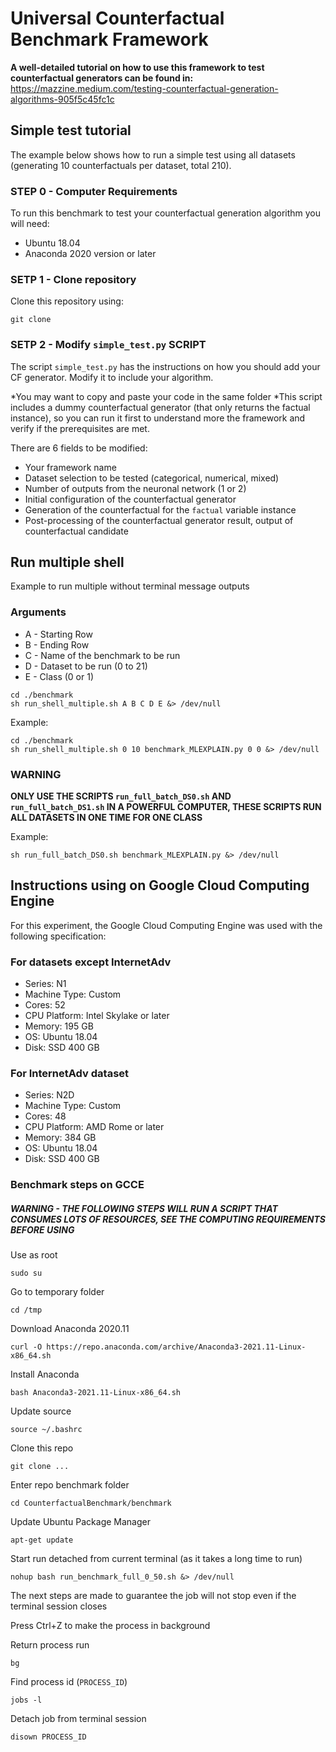 # Universal Counterfactual Benchmark Framework

**A well-detailed tutorial on how to use this framework to test counterfactual generators 
can be found in:** https://mazzine.medium.com/testing-counterfactual-generation-algorithms-905f5c45fc1c

## Simple test tutorial
The example below shows how to run a simple test using all datasets (generating 10 counterfactuals per dataset, total 210).

### STEP 0 - Computer Requirements
To run this benchmark to test your counterfactual generation algorithm you will need:
* Ubuntu 18.04
* Anaconda 2020 version or later

### SETP 1 - Clone repository

Clone this repository using:
```shell script
git clone 
``` 

### SETP 2 - Modify `simple_test.py` SCRIPT
The script `simple_test.py` has the instructions on how you should add your CF generator. Modify it to include your algorithm.

*You may want to copy and paste your code in the same folder
*This script includes a dummy counterfactual generator (that only returns the factual instance), so you can run it first to understand more the framework and verify if the prerequisites are met.

There are 6 fields to be modified:
* Your framework name
* Dataset selection to be tested (categorical, numerical, mixed)
* Number of outputs from the neuronal network (1 or 2)
* Initial configuration of the counterfactual generator
* Generation of the counterfactual for the `factual` variable instance
* Post-processing of the counterfactual generator result, output of counterfactual candidate



## Run multiple shell
Example to run multiple without terminal message outputs
### Arguments
* A - Starting Row 
* B - Ending Row
* C - Name of the benchmark to be run
* D - Dataset to be run (0 to 21)
* E - Class (0 or 1)
```shell script
cd ./benchmark
sh run_shell_multiple.sh A B C D E &> /dev/null
```

Example:
```shell script
cd ./benchmark
sh run_shell_multiple.sh 0 10 benchmark_MLEXPLAIN.py 0 0 &> /dev/null
```

### WARNING

**ONLY USE THE SCRIPTS `run_full_batch_DS0.sh` AND `run_full_batch_DS1.sh` IN A POWERFUL COMPUTER, THESE SCRIPTS RUN ALL DATASETS IN ONE TIME FOR ONE CLASS**

Example:
```shell script
sh run_full_batch_DS0.sh benchmark_MLEXPLAIN.py &> /dev/null
```

## Instructions using on Google Cloud Computing Engine
For this experiment, the Google Cloud Computing Engine was used with the following specification:
### For datasets except InternetAdv
* Series: N1
* Machine Type: Custom
* Cores: 52
* CPU Platform: Intel Skylake or later
* Memory: 195 GB
* OS: Ubuntu 18.04
* Disk: SSD 400 GB

### For InternetAdv dataset
* Series: N2D
* Machine Type: Custom
* Cores: 48
* CPU Platform: AMD Rome or later
* Memory: 384 GB
* OS: Ubuntu 18.04
* Disk: SSD 400 GB

### Benchmark steps on GCCE
##### **WARNING - THE FOLLOWING STEPS WILL RUN A SCRIPT THAT CONSUMES LOTS OF RESOURCES, SEE THE COMPUTING REQUIREMENTS BEFORE USING**

Use as root
```shell script
sudo su
```

Go to temporary folder
```shell script
cd /tmp
```

Download Anaconda 2020.11
```shell script
curl -O https://repo.anaconda.com/archive/Anaconda3-2021.11-Linux-x86_64.sh
```

Install Anaconda
```shell script
bash Anaconda3-2021.11-Linux-x86_64.sh
```

Update source
```shell script
source ~/.bashrc
```

Clone this repo
```shell script
git clone ...
```

Enter repo benchmark folder
```shell script
cd CounterfactualBenchmark/benchmark
```

Update Ubuntu Package Manager
```shell script
apt-get update
```

Start run detached from current terminal (as it takes a long time to run)
```shell script
nohup bash run_benchmark_full_0_50.sh &> /dev/null
```

The next steps are made to guarantee the job will not stop even if the terminal session closes

Press Ctrl+Z to make the process in background

Return process run
```shell script
bg
```

Find process id (`PROCESS_ID`)
```shell script
jobs -l
```

Detach job from terminal session
```shell script
disown PROCESS_ID
```
